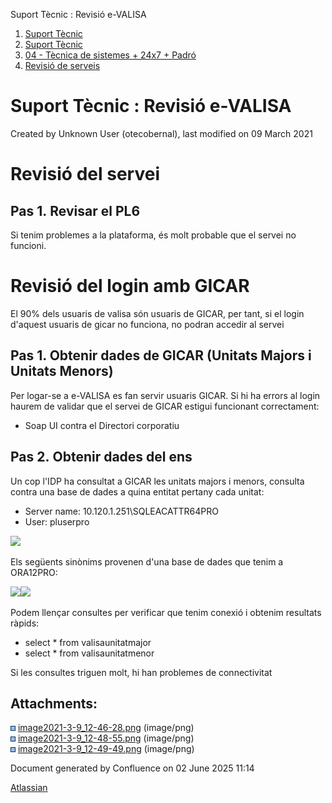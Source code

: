 Suport Tècnic : Revisió e-VALISA  

1.  [Suport Tècnic](index.html)
2.  [Suport Tècnic](13893782.html)
3.  [04 - Tècnica de sistemes + 24x7 + Padró](26313202.html)
4.  [Revisió de serveis](36340340.html)

Suport Tècnic : Revisió e-VALISA
================================

Created by Unknown User (otecobernal), last modified on 09 March 2021

Revisió del servei
==================

Pas 1. Revisar el PL6
---------------------

Si tenim problemes a la plataforma, és molt probable que el servei no funcioni.

  

Revisió del login amb GICAR
===========================

El 90% dels usuaris de valisa són usuaris de GICAR, per tant, si el login d'aquest usuaris de gicar no funciona, no podran accedir al servei

Pas 1. Obtenir dades de GICAR (Unitats Majors i Unitats Menors)
---------------------------------------------------------------

Per logar-se a e-VALISA es fan servir usuaris GICAR. Si hi ha errors al login haurem de validar que el servei de GICAR estigui funcionant correctament:

*   Soap UI contra el Directori corporatiu

  

Pas 2. Obtenir dades del ens
----------------------------

Un cop l'IDP ha consultat a GICAR les unitats majors i menors, consulta contra una base de dades a quina entitat pertany cada unitat:

*   Server name: 10.120.1.251\\SQLEACATTR64PRO
*   User: pluserpro

![](attachments/41521928/41521929.png)

  

Els següents sinònims provenen d'una base de dades que tenim a ORA12PRO:

![](attachments/41521928/41521930.png)![](attachments/41521928/41521931.png)

Podem llençar consultes per verificar que tenim conexió i obtenim resultats ràpids:

*   select \* from valisaunitatmajor
*   select \* from valisaunitatmenor

Si les consultes triguen molt, hi han problemes de connectivitat

  

Attachments:
------------

![](images/icons/bullet_blue.gif) [image2021-3-9\_12-46-28.png](attachments/41521928/41521929.png) (image/png)  
![](images/icons/bullet_blue.gif) [image2021-3-9\_12-48-55.png](attachments/41521928/41521930.png) (image/png)  
![](images/icons/bullet_blue.gif) [image2021-3-9\_12-49-49.png](attachments/41521928/41521931.png) (image/png)  

Document generated by Confluence on 02 June 2025 11:14

[Atlassian](http://www.atlassian.com/)